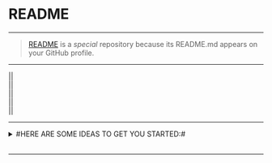 # README

---  
>[README](https://raw.githubusercontent.com/Artnoc1/artnoc1/0_main_0/README.md) is a _special_ repository because its README.md appears on your GitHub profile.

---  
<!--|--><!--|-->|<!--|--><!--|-->|<br>
<!--2--><!--3-->|<!--3--><!--4-->|<br>
<!--4--><!--5-->|<!--5--><!--6-->|<br>
<!--6--><!--7-->|<!--7--><!--8-->|<br>
<!--8--><!--9-->|<!--9--><!--0-->|<br>

---  
<details markdown='1'><summary>
#HERE ARE SOME IDEAS TO GET YOU STARTED:#</summary><br>
<details markdown='1'><summary>
\	"CURRENTLY WORKING ON:"	\</summary><br>
\#####1\. . . .\. . . .\. . . .\. . . .<br><br>
\#####2\. . . .\. . . .\. . . .\. . . .<br><br>
\#####3\. . . .\. . . .\. . . .\. . . .<br><br>
\#####4\. . . .\. . . .\. . . .\. . . .<br><br>
</details><br><!----><!---->
<details markdown='1'><summary>
\	CURRENTLY LEARNING:	\</summary><br>
\####\1\. . . .\. . . .\. . . .\. . . .<br><br>
\####\2\. . . .\. . . .\. . . .\. . . .<br><br>
\####\3\. . . .\. . . .\. . . .\. . . .<br><br>
\####\4\. . . .\. . . .\. . . .\. . . .<br><br>
</details><br><!----><!---->
<details markdown='1'><summary>
\	LOOKING TO COLLABORATE ON:	\</summary><br>
\####\1\. . . .\. . . .\. . . .\. . . .<br><br>
\####\2\. . . .\. . . .\. . . .\. . . .<br><br>
\####\3\. . . .\. . . .\. . . .\. . . .<br><br>
\####\4\. . . .\. . . .\. . . .\. . . .<br><br>
</details><br><!----><!---->
	<details markdown='1'><summary>
\	LOOKING FOR HELP WITH:	\</summary><br>
\####\1\. . . .\. . . .\. . . .\. . . .<br><br>
\####\2\. . . .\. . . .\. . . .\. . . .<br><br>
\####\3\. . . .\. . . .\. . . .\. . . .<br><br>
\####\4\. . . .\. . . .\. . . .\. . . .<br><br>
	</details><br><!----><!---->
	<details markdown='1'><summary>
\	ASK ME ABOUT:	\</summary><br>
\####\1\. . . .\. . . .\. . . .\. . . .<br><br>
\####\2\. . . .\. . . .\. . . .\. . . .<br><br>
\####\3\. . . .\. . . .\. . . .\. . . .<br><br>
\####\4\. . . .\. . . .\. . . .\. . . .<br><br>
	</details><br><!----><!---->
	<details markdown='1'><summary>
\	HOW TO REACH ME:	\</summary><br>
\####\1\. . . .\. . . .\. . . .\. . . .<br><br>
\####\2\. . . .\. . . .\. . . .\. . . .<br><br>
\####\3\. . . .\. . . .\. . . .\. . . .<br><br>
\####\4\. . . .\. . . .\. . . .\. . . .<br><br>
	</details><br><!----><!---->  
	<details markdown='1'><summary>
\	PRONOUNS:	\</summary><br>
\####\1\. . . .\. . . .\. . . .\. . . .<br><br>
\####\2\. . . .\. . . .\. . . .\. . . .<br><br>
\####\3\. . . .\. . . .\. . . .\. . . .<br><br>
\####\4\. . . .\. . . .\. . . .\. . . .<br><br>
	</details><br><!----><!---->
	<details markdown='1'><summary>
\	FUN FACT:	\</summary><br>
\####\1\. . . .\. . . .\. . . .\. . . .<br><br>
\####\2\. . . .\. . . .\. . . .\. . . .<br><br>
\####\3\. . . .\. . . .\. . . .\. . . .<br><br>
\####\4\. . . .\. . . .\. . . .\. . . .<br><br>
	</details><br><!----><!---->
</details><br><!--	FOOTER	--><!--	/FOOTER	-->

---
